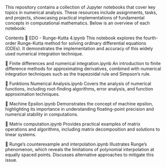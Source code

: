 This repository contains a collection of Jupyter notebooks that cover key topics in numerical analysis. These resources include assignments, tasks, and projects, showcasing practical implementations of fundamental concepts in computational mathematics. Below is an overview of each notebook:

Contents
📓 EDO - Runge-Kutta 4.ipynb
This notebook explores the fourth-order Runge-Kutta method for solving ordinary differential equations (ODEs). It demonstrates the implementation and accuracy of this widely used numerical integration technique.

📓 Finite differences and numerical integration.ipynb
An introduction to finite difference methods for approximating derivatives, combined with numerical integration techniques such as the trapezoidal rule and Simpson’s rule.

📓 Funktions Numerical Analysis.ipynb
Covers the analysis of numerical functions, including root-finding algorithms, error analysis, and function approximation techniques.

📓 Machine Epsilon.ipynb
Demonstrates the concept of machine epsilon, highlighting its importance in understanding floating-point precision and numerical stability in computations.

📓 Matrix computation.ipynb
Provides practical examples of matrix operations and algorithms, including matrix decomposition and solutions to linear systems.

📓 Runge’s counterexample and interpolation.ipynb
Illustrates Runge’s phenomenon, which reveals the limitations of polynomial interpolation at equally spaced points. Discusses alternative approaches to mitigate this issue.
